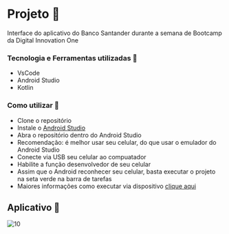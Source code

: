 # Projeto :rocket:

Interface do aplicativo do Banco Santander durante a semana de Bootcamp da Digital Innovation One 

### Tecnologia e Ferramentas utilizadas 🤖
- VsCode
- Android Studio
- Kotlin

### Como utilizar 🔌
- Clone o repositório
- Instale o [Android Studio](https://developer.android.com/studio)
- Abra o repositório dentro do Android Studio
- Recomendação: é melhor usar seu celular, do que usar o emulador do Android Studio
- Conecte via USB seu celular ao compuatador
- Habilite a função desenvolvedor de seu celular
- Assim que o Android reconhecer seu celular, basta executar o projeto na seta verde na barra de tarefas
- Maiores informações como executar via dispositivo [clique aqui](https://www.youtube.com/watch?v=aRFmmByY7k8)

## Aplicativo :iphone:

![10](https://user-images.githubusercontent.com/20332960/216518685-4d78d315-c790-4b66-95ab-9027435a065d.png)
